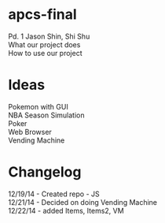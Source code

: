 apcs-final
==========

Pd. 1
Jason Shin, Shi Shu<br>
What our project does<br>
How to use our project

Ideas
======
  Pokemon with GUI<br>
  NBA Season Simulation<br>
  Poker<br>
  Web Browser<br>
  Vending Machine<br>

Changelog
==========

  12/19/14 - Created repo - JS<br>
  12/21/14 - Decided on doing Vending Machine<br>
  12/22/14 - added Items, Items2, VM


